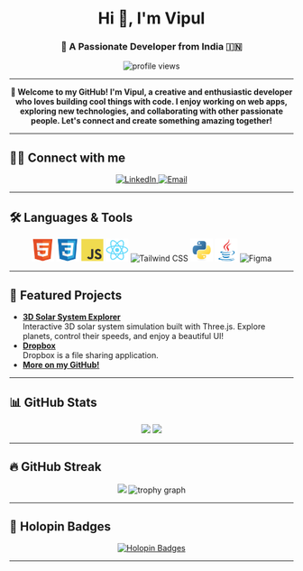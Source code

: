 <h1 align="center">Hi 👋, I'm Vipul</h1>
<h3 align="center">🚀 A Passionate Developer from India 🇮🇳</h3>

<p align="center">
  <img src="https://komarev.com/ghpvc/?username=codervipul775&label=Profile%20views&color=0e75b6&style=flat" alt="profile views" />
</p>

---

<p align="center">
  <b>🌟 Welcome to my GitHub! I'm Vipul, a creative and enthusiastic developer who loves building cool things with code. I enjoy working on web apps, exploring new technologies, and collaborating with other passionate people. Let's connect and create something amazing together!</b>
</p>

---

## 🧑‍💻 Connect with me

<p align="center">
  <a href="https://linkedin.com/in/vipul-yadav-b0a82231a" target="_blank">
    <img src="https://img.shields.io/badge/LinkedIn-blue?style=for-the-badge&logo=linkedin" alt="LinkedIn" />
  </a>
  <a href="mailto:ydvvipul2005@gmail.com">
    <img src="https://img.shields.io/badge/Email-D14836?style=for-the-badge&logo=gmail&logoColor=white" alt="Email" />
  </a>
</p>

---

## 🛠️ Languages & Tools

<p align="center">
  <img src="https://raw.githubusercontent.com/devicons/devicon/master/icons/html5/html5-original.svg" alt="HTML5" width="40" height="40"/>
  <img src="https://raw.githubusercontent.com/devicons/devicon/master/icons/css3/css3-original.svg" alt="CSS3" width="40" height="40"/>
  <img src="https://raw.githubusercontent.com/devicons/devicon/master/icons/javascript/javascript-original.svg" alt="JavaScript" width="40" height="40"/>
  <img src="https://raw.githubusercontent.com/devicons/devicon/master/icons/react/react-original.svg" alt="React" width="40" height="40"/>
  <img src="https://www.vectorlogo.zone/logos/tailwindcss/tailwindcss-icon.svg" alt="Tailwind CSS" width="40" height="40"/>
  <img src="https://raw.githubusercontent.com/devicons/devicon/master/icons/python/python-original.svg" alt="Python" width="40" height="40"/>
  <img src="https://raw.githubusercontent.com/devicons/devicon/master/icons/java/java-original.svg" alt="Java" width="40" height="40"/>
  <img src="https://www.vectorlogo.zone/logos/figma/figma-icon.svg" alt="Figma" width="40" height="40"/>
</p>

---

## 🚀 Featured Projects

- **[3D Solar System Explorer](https://github.com/codervipul775/solar-system)**
  <br>Interactive 3D solar system simulation built with Three.js. Explore planets, control their speeds, and enjoy a beautiful UI!
- **[Dropbox](https://github.com/codervipul775/DropBox1)**
  <br>Dropbox is a file sharing application.
- **[More on my GitHub!](https://github.com/codervipul775?tab=repositories)**

---

## 📊 GitHub Stats

<p align="center">
  <img src="https://github-readme-stats.vercel.app/api?username=codervipul775&show_icons=true&theme=dracula&include_all_commits=true&count_private=true" height="150" />
  <img src="https://github-readme-stats.vercel.app/api/top-langs/?username=codervipul775&layout=compact&langs_count=6&theme=dracula" height="150" />
  
</p>

---

## 🔥 GitHub Streak

<p align="center">
  <img src="https://streak-stats.demolab.com?user=codervipul775&theme=dark&hide_border=false&border_radius=5" height="220" />
  <img src="https://github-profile-trophy.vercel.app?username=codervipul775&theme=dracula&column=-1&row=1&margin-w=8&margin-h=8&no-bg=false&no-frame=false&order=4" height="150" alt="trophy graph"  />
</p>

---

## 🏅 Holopin Badges

<p align="center">
  <a href="https://holopin.io/@codervipul775">
    <img src="https://holopin.me/codervipul775" alt="Holopin Badges" />
  </a>
</p>

---

<!---
codervipul775/codervipul775 is a ✨ special ✨ repository because its `README.md` (this file) appears on your GitHub profile.
You can click the Preview link to take a look at your changes.
--->
